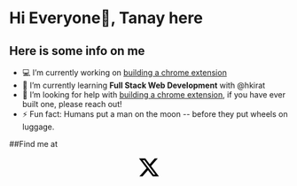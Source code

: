 # Hi Everyone👋, Tanay here

## Here is some info on me

- 💻 I’m currently working on [building a chrome extension](https://twitter.com/TanayKmr/status/1689268330933219328?s=20)
- 🌱 I’m currently learning **Full Stack Web Development** with @hkirat
- 🤔 I’m looking for help with [building a chrome extension](https://twitter.com/TanayKmr/status/1689268330933219328?s=20), if you have ever built one, please reach out!
- ⚡ Fun fact: Humans put a man on the moon -- before they put wheels on luggage.

##Find me at
<p align="center">
  <a href="https://twitter.com/tanaykmr" target="_blank" rel="noopener noreferrer">
            <svg height="40" viewBox="0 0 24 24" width="40" xmlns="http://www.w3.org/2000/svg">
                <path d="M18.244 2.25h3.308l-7.227 8.26 8.502 11.24H16.17l-5.214-6.817L4.99 21.75H1.68l7.73-8.835L1.254 2.25H8.08l4.713 6.231zm-1.161 17.52h1.833L7.084 4.126H5.117z"></path>
            </svg>
        </a>
</p>

